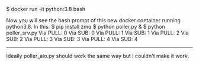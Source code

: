 $ docker run -it python:3.8 bash

Now you will see the bash prompt of this new docker container running python3.8.
In this:
$ pip install zmq
$ python poller.py &
$ python poller_srv.py
Via PULL: 0
Via SUB: 0
Via PULL: 1
Via SUB: 1
Via PULL: 2
Via SUB: 2
Via PULL: 3
Via SUB: 3
Via PULL: 4
Via SUB: 4

-----------------
Ideally poller_aio.py should work the same way but I couldn't make it work.